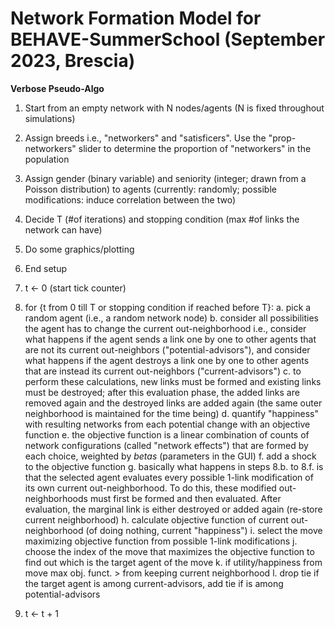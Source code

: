 # Network Formation Model for BEHAVE-SummerSchool (September 2023, Brescia) 

**Verbose Pseudo-Algo**

1. Start from an empty network with N nodes/agents (N is fixed throughout simulations)
2. Assign breeds i.e., "networkers" and "satisficers". Use the "prop-networkers" slider to determine the proportion of "networkers" in
   the population
3. Assign gender (binary variable) and seniority (integer; drawn from a Poisson distribution) to agents (currently: randomly; possible modifications: induce correlation between the two)
4. Decide T (#of iterations) and stopping condition (max #of links the network can have)
5. Do some graphics/plotting
6. End setup

7. t <- 0 (start tick counter)
8. for {t from 0 till T or stopping condition if reached before T}:
   a. pick a random agent (i.e., a random network node)
   b. consider all possibilities the agent has to change the current out-neighborhood i.e., consider what happens if the agent sends a link one by one to other agents that are not its current out-neighbors ("potential-advisors"), and consider what happens if the agent destroys a link one by one to other agents that are instead its current out-neighbors ("current-advisors")
   c. to perform these calculations, new links must be formed and existing links must be destroyed; after this evaluation phase, the added links are removed again and the destroyed links are added again (the same outer neighborhood is maintained for the time being)
   d. quantify "happiness" with resulting networks from each potential change with an objective function
   e. the objective function is a linear combination of counts of network configurations (called "network effects") that are formed by each choice, weighted by _betas_ (parameters in the GUI)
   f. add a shock to the objective function
   g. basically what happens in steps 8.b. to 8.f. is that the selected agent evaluates every possible 1-link modification of its own current out-neighborhood. To do this, these modified out-neighborhoods must first be formed and then evaluated. After evaluation, the marginal link is either destroyed or added again (re-store current neighborhood)
   h. calculate objective function of current out-neighborhood (of doing nothing, current "happiness")
   i. select the move maximizing objective function from possible 1-link modifications
   j. choose the index of the move that maximizes the objective function to find out which is the target agent of the move
   k. if utility/happiness from move max obj. funct. > from keeping current neighborhood
   l. drop tie if the target agent is among current-advisors, add tie if is among potential-advisors
10. t <- t + 1

